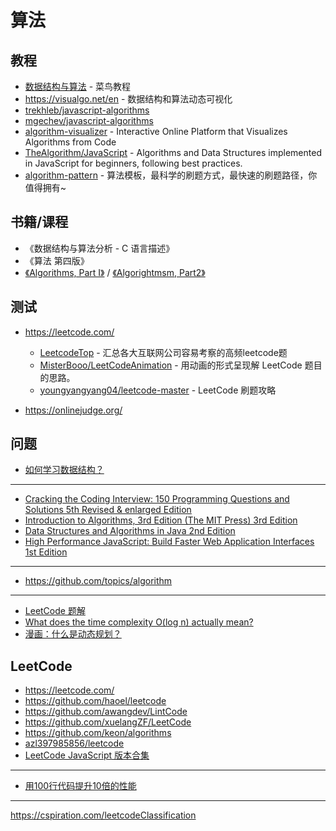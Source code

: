# 算法

## 教程

- [数据结构与算法](https://www.runoob.com/data-structures/data-structures-tutorial.html) - 菜鸟教程
- https://visualgo.net/en - 数据结构和算法动态可视化
- [trekhleb/javascript-algorithms](https://github.com/trekhleb/javascript-algorithms)
- [mgechev/javascript-algorithms](https://github.com/mgechev/javascript-algorithms)
- [algorithm-visualizer](https://github.com/algorithm-visualizer/algorithm-visualizer) - Interactive Online Platform that Visualizes Algorithms from Code
- [TheAlgorithm/JavaScript](https://github.com/TheAlgorithms/JavaScript) - Algorithms and Data Structures implemented in JavaScript for beginners, following best practices.
- [algorithm-pattern](https://github.com/greyireland/algorithm-pattern) - 算法模板，最科学的刷题方式，最快速的刷题路径，你值得拥有~

## 书籍/课程

- 《数据结构与算法分析 - C 语言描述》
- 《算法 第四版》
- [《Algorithms, Part I》](https://www.coursera.org/learn/algorithms-part1) / [《Algorightmsm, Part2》](https://www.coursera.org/learn/algorithms-part2)

## 测试

- https://leetcode.com/

    - [LeetcodeTop](https://github.com/afatcoder/LeetcodeTop) - 汇总各大互联网公司容易考察的高频leetcode题
    - [MisterBooo/LeetCodeAnimation](https://github.com/MisterBooo/LeetCodeAnimation) - 用动画的形式呈现解 LeetCode 题目的思路。
    - [youngyangyang04/leetcode-master](https://github.com/youngyangyang04/leetcode-master) - LeetCode 刷题攻略

- https://onlinejudge.org/

## 问题

- [如何学习数据结构？](https://www.zhihu.com/question/21318658)


---

- [Cracking the Coding Interview: 150 Programming Questions and Solutions 5th Revised & enlarged Edition](https://www.amazon.com/Cracking-Coding-Interview-Programming-Questions/dp/098478280X/ref=as_li_ss_tl?ie=UTF8&redirect=true&ref_=as_li_tl&linkCode=ll1&tag=bigocheatsheet-1-20&linkId=52f670296578886d22cacce6c054edff)
- [Introduction to Algorithms, 3rd Edition (The MIT Press) 3rd Edition](https://www.amazon.com/Introduction-Algorithms-3rd-MIT-Press/dp/0262033844/ref=as_li_ss_tl?ie=UTF8&redirect=true&ref_=as_li_tl&linkCode=ll1&tag=bigocheatsheet-1-20&linkId=105e776075c7c7a38c9b0581586d1fa5)
- [Data Structures and Algorithms in Java 2nd Edition](https://www.amazon.com/Data-Structures-Algorithms-Java-2nd/dp/0672324539/ref=as_li_ss_tl?ie=UTF8&redirect=true&ref_=as_li_tl&linkCode=ll1&tag=bigocheatsheet-1-20&linkId=2b0ec7f4eca859cce10f98824db5a73d)
- [High Performance JavaScript: Build Faster Web Application Interfaces 1st Edition](https://www.amazon.com/Performance-JavaScript-Faster-Application-Interfaces/dp/059680279X/ref=as_li_ss_tl?ie=UTF8&redirect=true&ref_=as_li_tl&linkCode=ll1&tag=bigocheatsheet-1-20&linkId=fbbcd88ba96f0e3341687c8170e31cc2)

---

- https://github.com/topics/algorithm

---

- [LeetCode 题解](https://www.gitbook.com/book/siddontang/leetcode-solution/details)
- [What does the time complexity O(log n) actually mean?](https://hackernoon.com/what-does-the-time-complexity-o-log-n-actually-mean-45f94bb5bfbf)
- [漫画：什么是动态规划？](https://mp.weixin.qq.com/s?__biz=MjM5OTA1MDUyMA==&amp;mid=2655438647&amp;idx=1&amp;sn=4634f712fa4d0236aba60b8e8b7cc2cb&amp;chksm=bd730b408a048256f204695598c0e4f74e75c9582f5b9c740057a69747b306de1a4c308d5388&amp;mpshare=1&amp;scene=1&amp;srcid=0702N84baxNAmMFheg6Ck26Z&amp;key=238113c46368)

## LeetCode

- https://leetcode.com/
- https://github.com/haoel/leetcode
- https://github.com/awangdev/LintCode
- https://github.com/xuelangZF/LeetCode
- https://github.com/keon/algorithms
- [azl397985856/leetcode](https://github.com/azl397985856/leetcode)
- [LeetCode JavaScript 版本合集](https://segmentfault.com/a/1190000017146507)

---

- [用100行代码提升10倍的性能](https://juejin.im/post/5bec223f5188250c102116b5)

---

https://cspiration.com/leetcodeClassification

